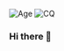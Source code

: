![Age](https://img.shields.io/badge/release-v19.0.0-brightgreen)
![CQ](https://img.shields.io/badge/code%20quality-A-brightgreen)

### Hi there 👋

<!--
**helightdev/helightdev** is a ✨ _special_ ✨ repository because its `README.md` (this file) appears on your GitHub profile.

Here are some ideas to get you started:

- 🔭 I’m currently working on ...
- 🌱 I’m currently learning ...
- 👯 I’m looking to collaborate on ...
- 🤔 I’m looking for help with ...
- 💬 Ask me about ...
- 📫 How to reach me: ...
- 😄 Pronouns: ...
- ⚡ Fun fact: ...
-->
